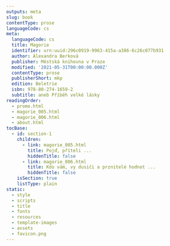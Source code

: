 ```yaml
---
outputs: meta
slug: book
contentType: prose
languageCode: cs
meta:
  languageCode: cs
  title: Magorie
  identifier: urn:uuid:296c0919-9963-415a-a386-6c26c077b931
  author: Alexandra Berková
  publisher: Městská knihovna v Praze
  modified: '2021-05-31T00:00:00.000Z'
  contentType: prose
  publisherShort: mkp
  edition: Beletrie
  isbn: 978-80-274-1659-2
  subtitle: aneb Příběh velké lásky
readingOrder:
  - promo.html
  - magorie_005.html
  - magorie_006.html
  - about.html
tocBase:
  - id: section-1
    children:
      - link: magorie_005.html
        title: Pojď, příteli ...
        hiddenTitle: false
      - link: magorie_006.html
        title: Kdo vám, vy dusiči a prznitelé hodnot ...
        hiddenTitle: false
    isSection: true
    listType: plain
static:
  - style
  - scripts
  - title
  - fonts
  - resources
  - template-images
  - assets
  - favicon.png
---
```

